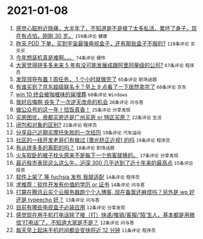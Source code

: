 # 2021-01-08

1. [感觉心脏附近隐痛，大半年了，不知道是不是接了太多私活，累坏了身子，现在有点怕，刚刚 30 岁。](https://www.v2ex.com/t/742776) `159条评论` `健康`
1. [昨天 PDD 下单，买到宇宙最强电视盒子，还有那些盒子不服的?](https://www.v2ex.com/t/742785) `118条评论` `买买买`
1. [今年想装机真是难啊。。。](https://www.v2ex.com/t/742771) `74条评论` `硬件`
1. [大家觉得拼多多未来 5 年有没可能发展成跟阿里同量级的公司?](https://www.v2ex.com/t/742966) `67条评论` `程序员`
1. [发现领导布置 1 周任务， 1 个小时就做完了](https://www.v2ex.com/t/742811) `65条评论` `职场话题`
1. [有谁买到了京东超级联名卡？早上 9 点看了一下居然卖完了](https://www.v2ex.com/t/742772) `60条评论` `京东`
1. [win 10 终会被咖喱味的屎埋葬](https://www.v2ex.com/t/742850) `60条评论` `Windows`
1. [我好后悔啊 丧失了一次逆天改命的机会](https://www.v2ex.com/t/742946) `28条评论` `问与答`
1. [做公众号的这一年！恰饭真香！](https://www.v2ex.com/t/742900) `25条评论` `分享发现`
1. [买房困扰，帝都买房还是广州买房 or 特区买房？](https://www.v2ex.com/t/743142) `22条评论` `生活`
1. [闭包和对象的区别?](https://www.v2ex.com/t/743103) `22条评论` `程序员`
1. [分享自己近期买摩托失败的一次经历](https://www.v2ex.com/t/743026) `19条评论` `汽车运动`
1. [社区的一线开发老哥们有做过 [激光矫正近视] 的吗](https://www.v2ex.com/t/742764) `19条评论` `程序员`
1. [有从拼多多的离职的吗？](https://www.v2ex.com/t/743113) `18条评论` `职场话题`
1. [火车软卧的被子枕头原来不是每下一个旅客就换的。](https://www.v2ex.com/t/743012) `17条评论` `分享发现`
1. [最近股市表现这么这么牛，沪深 300 几乎达到了近十年来的最高点](https://www.v2ex.com/t/743019) `15条评论` `投资`
1. [软件上架了 等 fuchsia 发布 我就适配](https://www.v2ex.com/t/743063) `14条评论` `程序员`
1. [求推荐：软件开发有价值的学历 or 证书](https://www.v2ex.com/t/743011) `14条评论` `问与答`
1. [打算在腾讯云买个云服务器跑个个人博客, 现在备案还麻烦吗？另外是 wp 好还是 typeecho 好？](https://www.v2ex.com/t/742925) `13条评论` `问与答`
1. [目前有哪些电视盒子必装应用](https://www.v2ex.com/t/743079) `12条评论` `分享发现`
1. [感觉现在用手机打电话除了接（打）快递/推销/客服/‘陌’生人，基本都是用微信‘打电话’了，不知道大家是不是？](https://www.v2ex.com/t/742807) `12条评论` `问与答`
1. [每天早上起床手机时间都会变快将近 12 分钟](https://www.v2ex.com/t/742996) `11条评论` `程序员`
